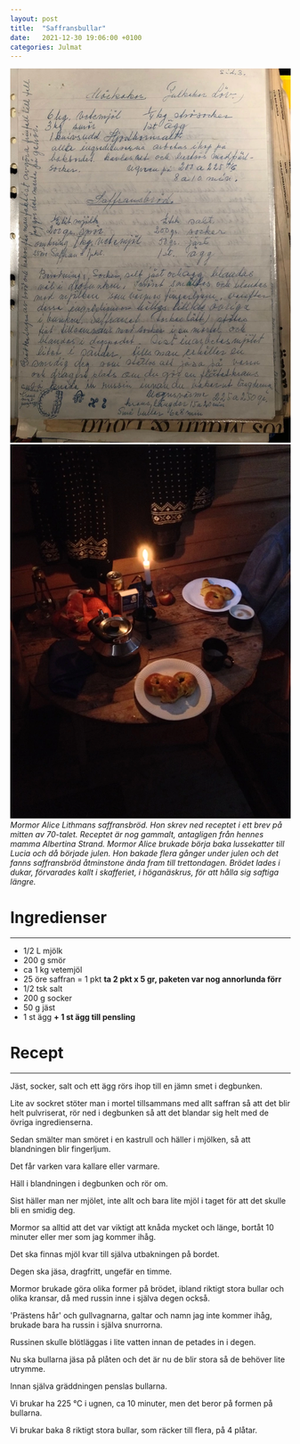 ```yaml
---
layout: post
title:  "Saffransbullar"
date:   2021-12-30 19:06:00 +0100
categories: Julmat
---
```


<div class="img-container">
  <img src="/assets/pictures/saffransbullar_1.webp" class="img-w-50" alt="Foto av receptet så som nedskrivet av Alice">
  <img src="/assets/pictures/saffransbullar_2.webp" class="img-w-50" alt="Halvätna saffransbullar">
</div>

<em>
Mormor Alice Lithmans saffransbröd.
Hon skrev ned receptet i ett brev på mitten av 70-talet.
Receptet är nog gammalt, antagligen från hennes mamma Albertina Strand.
</em>

<em>
Mormor Alice brukade börja baka lussekatter till Lucia och då började julen.
Hon bakade flera gånger under julen och det fanns saffransbröd åtminstone ända fram till trettondagen.
Brödet lades i dukar, förvarades kallt i skafferiet, i höganäskrus, för att hålla sig saftiga längre.
</em>

# Ingredienser

---

- 1/2  L mjölk
- 200 g smör
- ca 1 kg vetemjöl
- 25 öre saffran = 1 pkt **ta 2 pkt x 5 gr, paketen var nog annorlunda förr**
- 1/2 tsk salt
- 200 g socker
- 50 g jäst
- 1 st ägg **+ 1 st ägg till pensling**

# Recept

---

Jäst, socker, salt och ett ägg rörs ihop till en jämn smet i degbunken.

Lite av sockret stöter man i mortel tillsammans med allt saffran så att det blir helt pulvriserat,
rör ned i degbunken så att det blandar sig helt med de övriga ingredienserna.

Sedan smälter man smöret i en kastrull och häller i mjölken, så att blandningen blir fingerljum.

Det får varken vara kallare eller varmare.

Häll i blandningen i degbunken och rör om.

Sist häller man ner mjölet, inte allt och bara lite mjöl i taget för att det skulle bli en smidig deg.

Mormor sa alltid att det var viktigt att knåda mycket och länge, bortåt 10 minuter eller mer som jag kommer ihåg.

Det ska finnas mjöl kvar till själva utbakningen på bordet.

Degen ska jäsa, dragfritt, ungefär en timme.

Mormor brukade göra olika former på brödet, ibland riktigt stora bullar och olika kransar, då med russin inne i själva degen också.

'Prästens hår' och gullvagnarna, galtar och namn jag inte kommer ihåg, brukade bara ha russin i själva snurrorna.

Russinen skulle blötläggas i lite vatten innan de petades in i degen.

Nu ska bullarna jäsa på plåten och det är nu de blir stora så de behöver lite utrymme.

Innan själva gräddningen penslas bullarna.

Vi brukar ha 225 °C i ugnen, ca 10 minuter, men det beror på formen på bullarna.

Vi brukar baka 8 riktigt stora bullar, som räcker till flera, på 4 plåtar.
